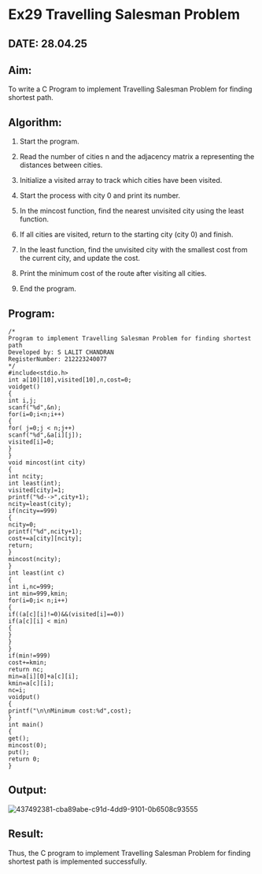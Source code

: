 # Ex29 Travelling Salesman Problem

## DATE: 28.04.25

## Aim:

To write a C Program to implement Travelling Salesman Problem for finding shortest path.

## Algorithm:

1. Start the program.

2. Read the number of cities n and the adjacency matrix a representing the distances between 
cities.

3. Initialize a visited array to track which cities have been visited.

4. Start the process with city 0 and print its number.

5. In the mincost function, find the nearest unvisited city using the least function.

6. If all cities are visited, return to the starting city (city 0) and finish.

7. In the least function, find the unvisited city with the smallest cost from the current city, and 
update the cost.

8. Print the minimum cost of the route after visiting all cities.

9. End the program.

## Program:
```
/*
Program to implement Travelling Salesman Problem for finding shortest path
Developed by: S LALIT CHANDRAN
RegisterNumber: 212223240077
*/
#include<stdio.h>
int a[10][10],visited[10],n,cost=0;
voidget()
{
int i,j;
scanf("%d",&n);
for(i=0;i<n;i++)
{
for( j=0;j < n;j++) 
scanf("%d",&a[i][j]);
visited[i]=0;
}
}
void mincost(int city)
{
int ncity;
int least(int); 
visited[city]=1; 
printf("%d-->",city+1); 
ncity=least(city);
if(ncity==999)
{
ncity=0; 
printf("%d",ncity+1); 
cost+=a[city][ncity]; 
return;
}
mincost(ncity);
}
int least(int c)
{
int i,nc=999;
int min=999,kmin; 
for(i=0;i< n;i++)
{
if((a[c][i]!=0)&&(visited[i]==0)) 
if(a[c][i] < min)
{
}
}
}
if(min!=999)
cost+=kmin; 
return nc;
min=a[i][0]+a[c][i]; 
kmin=a[c][i];
nc=i;
voidput()
{
printf("\n\nMinimum cost:%d",cost);
}
int main()
{
get(); 
mincost(0); 
put(); 
return 0;
}
```

## Output:

![437492381-cba89abe-c91d-4dd9-9101-0b6508c93555](https://github.com/user-attachments/assets/4ccd88d6-ff32-4367-ba42-531b0b791279)


## Result:

Thus, the C program to implement Travelling Salesman Problem for finding shortest path is implemented successfully.
